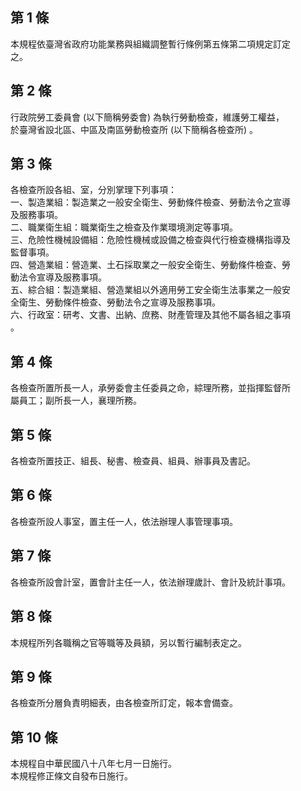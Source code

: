 第 1 條
-------
本規程依臺灣省政府功能業務與組織調整暫行條例第五條第二項規定訂定  
之。

第 2 條
-------
行政院勞工委員會 (以下簡稱勞委會) 為執行勞動檢查，維護勞工權益，  
於臺灣省設北區、中區及南區勞動檢查所 (以下簡稱各檢查所) 。

第 3 條
-------
各檢查所設各組、室，分別掌理下列事項：  
一、製造業組：製造業之一般安全衛生、勞動條件檢查、勞動法令之宣導  
    及服務事項。  
二、職業衛生組：職業衛生之檢查及作業環境測定等事項。  
三、危險性機械設備組：危險性機械或設備之檢查與代行檢查機構指導及  
    監督事項。  
四、營造業組：營造業、土石採取業之一般安全衛生、勞動條件檢查、勞  
    動法令宣導及服務事項。  
五、綜合組：製造業組、營造業組以外適用勞工安全衛生法事業之一般安  
    全衛生、勞動條件檢查、勞動法令之宣導及服務事項。  
六、行政室：研考、文書、出納、庶務、財產管理及其他不屬各組之事項  
    。

第 4 條
-------
各檢查所置所長一人，承勞委會主任委員之命，綜理所務，並指揮監督所  
屬員工；副所長一人，襄理所務。

第 5 條
-------
各檢查所置技正、組長、秘書、檢查員、組員、辦事員及書記。

第 6 條
-------
各檢查所設人事室，置主任一人，依法辦理人事管理事項。

第 7 條
-------
各檢查所設會計室，置會計主任一人，依法辦理歲計、會計及統計事項。

第 8 條
-------
本規程所列各職稱之官等職等及員額，另以暫行編制表定之。

第 9 條
-------
各檢查所分層負責明細表，由各檢查所訂定，報本會備查。

第 10 條
--------
本規程自中華民國八十八年七月一日施行。  
本規程修正條文自發布日施行。

